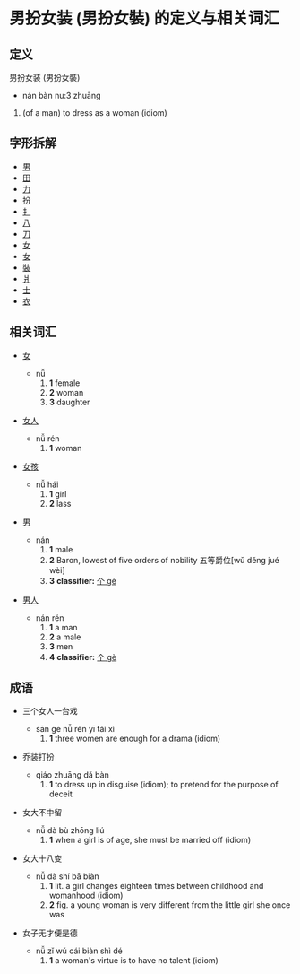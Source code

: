 # 男扮女装 (男扮女裝) 的定义与相关词汇

## 定义

男扮女装 (男扮女裝)

- nán bàn nu:3 zhuāng

1.  (of a man) to dress as a woman (idiom)

## 字形拆解

- [男](/dictionary/男)
- [田](/dictionary/田)
- [力](/dictionary/力)
- [扮](/dictionary/扮)
- [扌](/dictionary/扌)
- [八](/dictionary/八)
- [刀](/dictionary/刀)
- [女](/dictionary/女)
- [女](/dictionary/女)
- [裝](/dictionary/裝)
- [爿](/dictionary/爿)
- [士](/dictionary/士)
- [衣](/dictionary/衣)

## 相关词汇

- [女](/dictionary/女 "女")
  - nǚ
    1.  **1** female
    2.  **2** woman
    3.  **3** daughter

- [女人](/dictionary/女人 "女人")
  - nǚ rén
    1.  **1** woman

- [女孩](/dictionary/女孩 "女孩")
  - nǚ hái
    1.  **1** girl
    2.  **2** lass

- [男](/dictionary/男 "男")
  - nán
    1.  **1** male
    2.  **2** Baron, lowest of five orders of nobility 五等爵位\[wǔ děng jué wèi\]
    3.  **3** **classifier:** [个 gè](/dictionary/个 "个")

- [男人](/dictionary/男人 "男人")
  - nán rén
    1.  **1** a man
    2.  **2** a male
    3.  **3** men
    4.  **4** **classifier:** [个 gè](/dictionary/个 "个")

## 成语

- 三个女人一台戏
  - sān ge nǚ rén yī tái xì
    1.  **1** three women are enough for a drama (idiom)

- 乔装打扮
  - qiáo zhuāng dǎ bàn
    1.  **1** to dress up in disguise (idiom); to pretend for the purpose of deceit

- 女大不中留
  - nǚ dà bù zhōng liú
    1.  **1** when a girl is of age, she must be married off (idiom)

- 女大十八变
  - nǚ dà shí bā biàn
    1.  **1** lit. a girl changes eighteen times between childhood and womanhood (idiom)
    2.  **2** fig. a young woman is very different from the little girl she once was

- 女子无才便是德
  - nǚ zǐ wú cái biàn shì dé
    1.  **1** a woman's virtue is to have no talent (idiom)